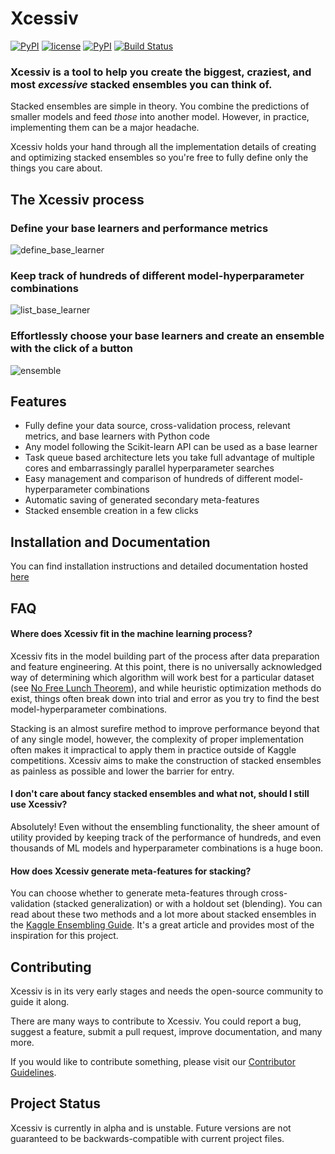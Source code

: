 # Xcessiv

[![PyPI](https://img.shields.io/pypi/v/xcessiv.svg)]()
[![license](https://img.shields.io/github/license/reiinakano/xcessiv.svg)]()
[![PyPI](https://img.shields.io/pypi/pyversions/xcessiv.svg)]()
[![Build Status](https://travis-ci.org/reiinakano/xcessiv.svg?branch=master)](https://travis-ci.org/reiinakano/xcessiv)

### Xcessiv is a tool to help you create the biggest, craziest, and most *excessive* stacked ensembles you can think of.

Stacked ensembles are simple in theory. You combine the predictions of smaller models and feed *those* into another model. However, in practice, implementing them can be a major headache.

Xcessiv holds your hand through all the implementation details of creating and optimizing stacked ensembles so you're free to fully define only the things you care about.

## The Xcessiv process

### Define your base learners and performance metrics

![define_base_learner](docs/_static/baselearner.gif)

### Keep track of hundreds of different model-hyperparameter combinations

![list_base_learner](docs/_static/listbaselearner.gif)

### Effortlessly choose your base learners and create an ensemble with the click of a button

![ensemble](docs/_static/ensemble.gif)

## Features

* Fully define your data source, cross-validation process, relevant metrics, and base learners with Python code
* Any model following the Scikit-learn API can be used as a base learner
* Task queue based architecture lets you take full advantage of multiple cores and embarrassingly parallel hyperparameter searches
* Easy management and comparison of hundreds of different model-hyperparameter combinations
* Automatic saving of generated secondary meta-features
* Stacked ensemble creation in a few clicks

## Installation and Documentation

You can find installation instructions and detailed documentation hosted [here](http://xcessiv.readthedocs.io/)

## FAQ

#### Where does Xcessiv fit in the machine learning process?

Xcessiv fits in the model building part of the process after data preparation and feature engineering. At this point, there is no universally acknowledged way of determining which algorithm will work best for a particular dataset (see [No Free Lunch Theorem](https://en.wikipedia.org/wiki/No_free_lunch_theorem)), and while heuristic optimization methods do exist, things often break down into trial and error as you try to find the best model-hyperparameter combinations. 

Stacking is an almost surefire method to improve performance beyond that of any single model, however, the complexity of proper implementation often makes it impractical to apply them in practice outside of Kaggle competitions. Xcessiv aims to make the construction of stacked ensembles as painless as possible and lower the barrier for entry.

#### I don't care about fancy stacked ensembles and what not, should I still use Xcessiv?

Absolutely! Even without the ensembling functionality, the sheer amount of utility provided by keeping track of the performance of hundreds, and even thousands of ML models and hyperparameter combinations is a huge boon.

#### How does Xcessiv generate meta-features for stacking?

You can choose whether to generate meta-features through cross-validation (stacked generalization) or with a holdout set (blending). You can read about these two methods and a lot more about stacked ensembles in the [Kaggle Ensembling Guide](https://mlwave.com/kaggle-ensembling-guide/). It's a great article and provides most of the inspiration for this project.

## Contributing

Xcessiv is in its very early stages and needs the open-source community to guide it along. 

There are many ways to contribute to Xcessiv. You could report a bug, suggest a feature, submit a pull request, improve documentation, and many more. 

If you would like to contribute something, please visit our [Contributor Guidelines](CONTRIBUTING.md).

## Project Status

Xcessiv is currently in alpha and is unstable. Future versions are not guaranteed to be backwards-compatible with current project files.
